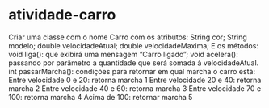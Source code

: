 # atividade-carro
Criar uma classe com o nome Carro com os atributos:
String cor; 
String modelo; 
double velocidadeAtual;
double velocidadeMaxima; 
E os métodos:
void liga(): que exibirá uma mensagem “Carro ligado”;
void acelera(): passando por parâmetro a quantidade que será somada à velocidadeAtual.
int passarMarcha(): condições para retornar em qual marcha o carro está:  
Entre velocidade 0 e 20: retorna marcha 1
Entre velocidade 20 e 40: retorna marcha 2
Entre velocidade 40 e 60: retorna marcha 3
Entre velocidade 70 e 100: retorna marcha 4
Acima de 100: retornar marcha 5
